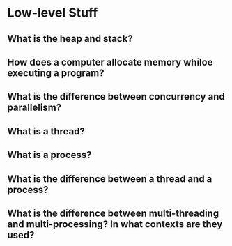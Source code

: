 # Low-level Stuff

## What is the heap and stack? 

## How does a computer allocate memory whiloe executing a program? 

## What is the difference between concurrency and parallelism? 

## What is a thread? 

## What is a process?

## What is the difference between a thread and a process?  

## What is the difference between multi-threading and multi-processing? In what contexts are they used? 



